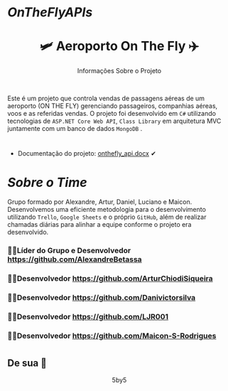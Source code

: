 # _OnTheFlyAPIs_
<h1 align="center"> 🛩 Aeroporto On The Fly ✈</h1>
<p align="center">Informações Sobre o Projeto</p>
</br>

Este é um projeto que controla vendas de passagens aéreas de um aeroporto (ON THE FLY) gerenciando passageiros, companhias aéreas, voos e as referidas vendas. O projeto foi desenvolvido em `C#` utilizando tecnologias de `ASP.NET Core Web API`, `Class Library` em arquitetura MVC juntamente com um banco de dados `MongoDB` .
#
- Documentação do projeto: [onthefly_api.docx](https://github.com/AlexandreBetassa/OnTheFlyAPIs/files/9875066/onthefly_api.docx) ✔
#
# _Sobre o Time_
Grupo formado por Alexandre, Artur, Daniel, Luciano e Maicon. Desenvolvemos uma eficiente metodologia para o desenvolvimento utilizando `Trello`, `Google Sheets` e o próprio `GitHub`, além de realizar chamadas diárias para alinhar a equipe conforme o projeto era desenvolvido. 

### 👨‍💻Líder do Grupo e Desenvolvedor https://github.com/AlexandreBetassa
### 👨‍💻Desenvolvedor https://github.com/ArturChiodiSiqueira
### 👨‍💻Desenvolvedor https://github.com/Danivictorsilva
### 👨‍💻Desenvolvedor https://github.com/LJR001
### 👨‍💻Desenvolvedor https://github.com/Maicon-S-Rodrigues

#
## De sua 🌟
<p align="center">5by5</p>
